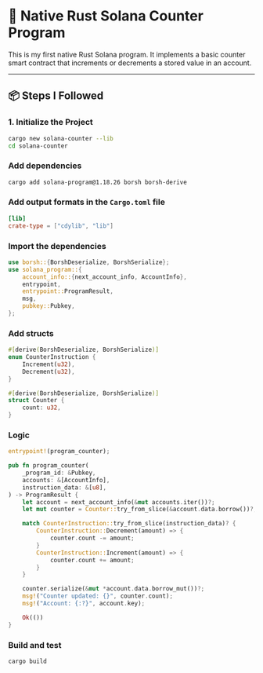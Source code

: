 # 🦀 Native Rust Solana Counter Program

This is my first native Rust Solana program. It implements a basic counter smart contract that increments or decrements a stored value in an account.

---

## 📦 Steps I Followed

### 1. Initialize the Project

```bash
cargo new solana-counter --lib
cd solana-counter
```

### Add dependencies

```bash
cargo add solana-program@1.18.26 borsh borsh-derive
```

### Add output formats in the `Cargo.toml` file
```toml
[lib]
crate-type = ["cdylib", "lib"]
```

### Import the dependencies
```rs
use borsh::{BorshDeserialize, BorshSerialize};
use solana_program::{
    account_info::{next_account_info, AccountInfo},
    entrypoint,
    entrypoint::ProgramResult,
    msg,
    pubkey::Pubkey,
};
```

### Add structs
```rs
#[derive(BorshDeserialize, BorshSerialize)]
enum CounterInstruction {
    Increment(u32),
    Decrement(u32),
}

#[derive(BorshDeserialize, BorshSerialize)]
struct Counter {
    count: u32,
}
```

### Logic
```rs
entrypoint!(program_counter);

pub fn program_counter(
    _program_id: &Pubkey,
    accounts: &[AccountInfo],
    instruction_data: &[u8],
) -> ProgramResult {
    let account = next_account_info(&mut accounts.iter())?;
    let mut counter = Counter::try_from_slice(&account.data.borrow())?;

    match CounterInstruction::try_from_slice(instruction_data)? {
        CounterInstruction::Decrement(amount) => {
            counter.count -= amount;
        }
        CounterInstruction::Increment(amount) => {
            counter.count += amount;
        }
    }

    counter.serialize(&mut *account.data.borrow_mut())?;
    msg!("Counter updated: {}", counter.count);
    msg!("Account: {:?}", account.key);

    Ok(())
}
```

### Build and test
```bash
cargo build
```